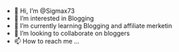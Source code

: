 - 👋 Hi, I’m @Sigmax73
- 👀 I’m interested in Blogging
- 🌱 I’m currently learning Blogging and affiliate merketin
- 💞️ I’m looking to collaborate on bloggers
- 📫 How to reach me ...

<!---
Sigmax73/Sigmax73 is a ✨ special ✨ repository because its `README.md` (this file) appears on your GitHub profile.
You can click the Preview link to take a look at your changes.
--->
